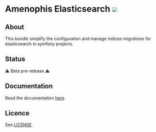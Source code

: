 # Amenophis Elasticsearch ![](https://github.com/amenophis/elasticsearch/workflows/CI/badge.svg)

## About
This bundle simplify the configuration and manage indices migrations for elasticsearch in symfony projects.

## Status
:warning: Beta pre-release :warning:

## Documentation
Read the documentation [here](doc/index.md).

## Licence
See [LICENSE](LICENSE).

